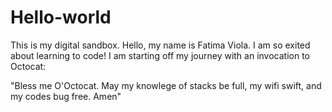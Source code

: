 # Hello-world
This is my digital sandbox.
Hello, my name is Fatima Viola. I am so exited about learning to code! I am starting off my journey with an  invocation to Octocat:


"Bless me O'Octocat. May my knowlege of stacks be full, my wifi swift, and my codes bug free. Amen"
